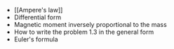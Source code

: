 - [[Ampere's law]]
- Differential form
- Magnetic moment inversely proportional to the mass
- How to write the problem 1.3 in the general form
- Euler's formula
